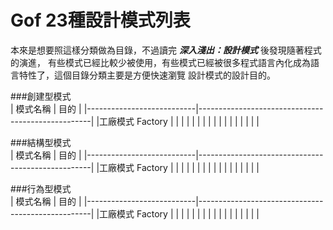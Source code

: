 # Gof 23種設計模式列表
本來是想要照這樣分類做為目錄，不過讀完 ***深入淺出：設計模式*** 後發現隨著程式的演進，
有些模式已經比較少被使用，有些模式已經被很多程式語言內化成為語言特性了，這個目錄分類主要是方便快速瀏覽
設計模式的設計目的。	
	
###創建型模式  
|       模式名稱	        |       			目的 						    | 
|---------------------------|---------------------------------------------------|
|工廠模式 Factory			|													|
|							|													|
|							|													|
|							|													|
|							|													|
|							|													|

###結構型模式  
|       模式名稱	        |       			目的 						    | 
|---------------------------|---------------------------------------------------|
|工廠模式 Factory			|													|
|							|													|
|							|													|
|							|													|
|							|													|
|							|													|


###行為型模式  
|       模式名稱	        |       			目的 						    | 
|---------------------------|---------------------------------------------------|
|工廠模式 Factory			|													|
|							|													|
|							|													|
|							|													|
|							|													|
|							|													|